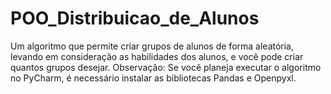 # POO_Distribuicao_de_Alunos
 Um algoritmo que permite criar grupos de alunos de forma aleatória, levando em consideração as habilidades dos alunos, e você pode criar quantos grupos desejar. Observação: Se você planeja executar o algoritmo no PyCharm, é necessário instalar as bibliotecas Pandas e Openpyxl.
